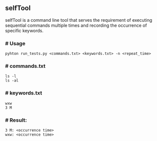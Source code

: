 ## selfTool

selfTool is a command line tool that serves the requirement of executing sequential commands multiple times and recording the occurrence of specific keywords.

### # Usage

```bash=
pyhton run_tests.py <commands.txt> <keywords.txt> -n <repeat_time>
``` 

### # commands.txt

```text=
ls -l
ls -al
```

### # keywords.txt
```text= 
wxw
3 M
```

### # Result:

```text=
3 M: <occurrence time>
wxw: <occurrence time>
```


